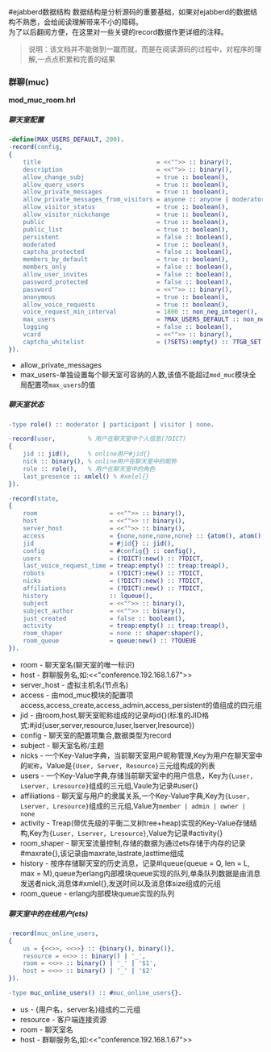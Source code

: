 #ejabberd数据结构
数据结构是分析源码的重要基础，如果对ejabberd的数据结构不熟悉，会给阅读理解带来不小的障碍。  
为了以后翻阅方便，在这里对一些关键的record数据作更详细的注释。

>说明：该文档并不能做到一蹴而就，而是在阅读源码的过程中，对程序的理解,一点点积累和完善的结果

### 群聊(muc)

**mod_muc_room.hrl**

##### 聊天室配置
```erlang
-define(MAX_USERS_DEFAULT, 200).
-record(config,
{
    title                                = <<"">> :: binary(),
    description                          = <<"">> :: binary(),
    allow_change_subj                    = true :: boolean(),
    allow_query_users                    = true :: boolean(),
    allow_private_messages               = true :: boolean(),
    allow_private_messages_from_visitors = anyone :: anyone | moderators | nobody ,
    allow_visitor_status                 = true :: boolean(),
    allow_visitor_nickchange             = true :: boolean(),
    public                               = true :: boolean(),
    public_list                          = true :: boolean(),
    persistent                           = false :: boolean(),
    moderated                            = true :: boolean(),
    captcha_protected                    = false :: boolean(),
    members_by_default                   = true :: boolean(),
    members_only                         = false :: boolean(),
    allow_user_invites                   = false :: boolean(),
    password_protected                   = false :: boolean(),
    password                             = <<"">> :: binary(),
    anonymous                            = true :: boolean(),
    allow_voice_requests                 = true :: boolean(),
    voice_request_min_interval           = 1800 :: non_neg_integer(),
    max_users                            = ?MAX_USERS_DEFAULT :: non_neg_integer() | none,
    logging                              = false :: boolean(),
    vcard                                = <<"">> :: binary(),
    captcha_whitelist                    = (?SETS):empty() :: ?TGB_SET
}).
```
* allow_private_messages
* max_users-单独设置每个聊天室可容纳的人数,该值不能超过`mod_muc`模块全局配置项`max_users`的值

##### 聊天室状态

```erlang
-type role() :: moderator | participant | visitor | none.

-record(user,         % 用户在聊天室中个人信息(?DICT)
{
    jid :: jid(),     % online用户#jid{}
    nick :: binary(), % online用户在聊天室中的昵称
    role :: role(),   % 用户在聊天室中的角色
    last_presence :: xmlel() % #xmlel{}
}).

-record(state,
{
    room                    = <<"">> :: binary(),
    host                    = <<"">> :: binary(),
    server_host             = <<"">> :: binary(),
    access                  = {none,none,none,none} :: {atom(), atom(), atom(), atom()},
    jid                     = #jid{} :: jid(),
    config                  = #config{} :: config(),
    users                   = (?DICT):new() :: ?TDICT,
    last_voice_request_time = treap:empty() :: treap:treap(),
    robots                  = (?DICT):new() :: ?TDICT,
    nicks                   = (?DICT):new() :: ?TDICT,
    affiliations            = (?DICT):new() :: ?TDICT,
    history                 :: lqueue(),
    subject                 = <<"">> :: binary(),
    subject_author          = <<"">> :: binary(),
    just_created            = false :: boolean(),
    activity                = treap:empty() :: treap:treap(),
    room_shaper             = none :: shaper:shaper(),
    room_queue              = queue:new() :: ?TQUEUE
}).
```
* room - 聊天室名(聊天室的唯一标识)
* host - 群聊服务名,如:<<"conference.192.168.1.67">>
* server_host - 虚拟主机名(节点名)
* access - 由mod_muc模块的配置项access,access_create,access_admin,access_persistent的值组成的四元组
* jid - 由room,host,聊天室昵称组成的记录#jid{}(标准的JID格式:#jid{user,server,resource,luser,lserver,lresource})
* config - 聊天室的配置项集合,数据类型为record
* subject - 聊天室名称/主题
* nicks - 一个Key-Value字典，当前聊天室用户昵称管理,Key为用户在聊天室中的`昵称`，Value是`{User, Server, Resource}`三元组构成的列表
* users - 一个Key-Value字典,存储当前聊天室中的用户信息，Key为`{Luser, Lserver, Lresource}`组成的三元组,Vaule为记录#user{}
* affiliations - 聊天室与用户的隶属关系,一个Key-Value字典,Key为`{Luser, Lserver, Lresource}`组成的三元组,Value为`member | admin | owner | none`
* activity - Treap(带优先级的平衡二叉树tree+heap)实现的Key-Value存储结构,Key为`{Luser, Lserver, Lresource}`,Value为记录#activity{}
* room_shaper - 聊天室流量控制,存储的数据为通过ets存储于内存的记录#maxrate{},该记录由maxrate,lastrate,lasttime组成
* history - 按序存储聊天室的历史消息，记录#lqueue{queue = Q, len = L, max = M},queue为erlang内部模块queue实现的队列,单条队列数据是由消息发送者nick,消息体#xmlel{},发送时间以及消息体size组成的元组
* room_queue - erlang内部模块queue实现的队列

##### 聊天室中的在线用户(ets)
```erlang
-record(muc_online_users,
{
    us = {<<>>, <<>>} :: {binary(), binary()},
    resource = <<>> :: binary() | '_',
    room = <<>> :: binary() | '_' | '$1',
    host = <<>> :: binary() | '_' | '$2'
}).

-type muc_online_users() :: #muc_online_users{}.
```
* us - {用户名，server名}组成的二元组
* resource - 客户端连接资源
* room - 聊天室名
* host - 群聊服务名,如:<<"conference.192.168.1.67">>
